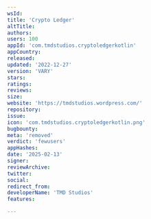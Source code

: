 ```yaml
---
wsId: 
title: 'Crypto Ledger'
altTitle: 
authors: 
users: 100
appId: 'com.tmdstudios.cryptoledgerkotlin'
appCountry: 
released: 
updated: '2022-12-27'
version: 'VARY'
stars: 
ratings: 
reviews: 
size: 
website: 'https://tmdstudios.wordpress.com/'
repository: 
issue: 
icon: 'com.tmdstudios.cryptoledgerkotlin.png'
bugbounty: 
meta: 'removed'
verdict: 'fewusers'
appHashes: 
date: '2025-02-13'
signer: 
reviewArchive: 
twitter: 
social: 
redirect_from: 
developerName: 'TMD Studios'
features: 

---
```


